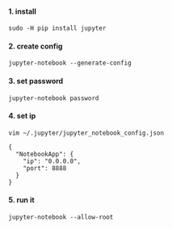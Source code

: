 #### 1. install 
```
sudo -H pip install jupyter 
```

#### 2. create config
```
jupyter-notebook --generate-config
```

#### 3. set password
```
jupyter-notebook password
```

#### 4. set ip
```
vim ~/.jupyter/jupyter_notebook_config.json
```
```
{
  "NotebookApp": {
    "ip": "0.0.0.0",
    "port": 8888
  }
}
```

#### 5. run it
```
jupyter-notebook --allow-root
```

